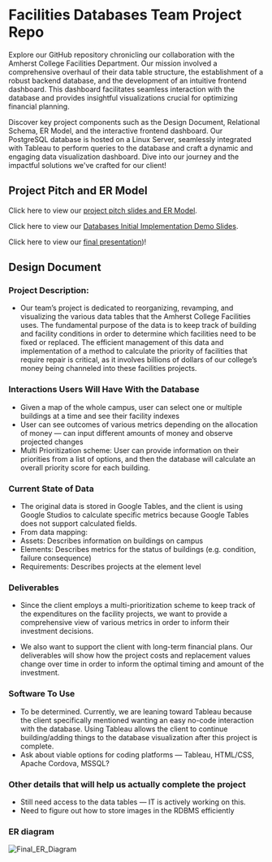 
# Facilities Databases Team Project Repo
Explore our GitHub repository chronicling our collaboration with the Amherst College Facilities Department. Our mission involved a comprehensive overhaul of their data table structure, the establishment of a robust backend database, and the development of an intuitive frontend dashboard. This dashboard facilitates seamless interaction with the database and provides insightful visualizations crucial for optimizing financial planning.

Discover key project components such as the Design Document, Relational Schema, ER Model, and the interactive frontend dashboard. Our PostgreSQL database is hosted on a Linux Server, seamlessly integrated with Tableau to perform queries to the database and craft a dynamic and engaging data visualization dashboard. Dive into our journey and the impactful solutions we've crafted for our client!

## Project Pitch and ER Model

Click here to view our [project pitch slides and ER Model](https://docs.google.com/presentation/d/1uM_XFWHimjOV0EHYIpQDjH7le_znanKHSNq5ak9fCNw/edit?usp=sharing).

Click here to view our [Databases Initial Implementation Demo Slides](https://docs.google.com/presentation/d/1XreUjOO2BN4-sQKvC1YgGshVC-X9np3Vn5hc5A8KC3M/edit?usp=sharing).

Click here to view our [final presentation](https://docs.google.com/presentation/d/1xGqApQV4roMEiT7FdtBrJUmot1QlNXUo3Blfq9OOeKE/edit?usp=sharing))!

## Design Document
### Project Description:
- Our team’s project is dedicated to reorganizing, revamping, and visualizing the various data tables that the Amherst College Facilities uses. The fundamental purpose of the data is to keep track of building and facility conditions in order to determine which facilities need to be fixed or replaced. The efficient management of this data and implementation of a method to calculate the priority of facilities that require repair is critical, as it involves billions of dollars of our college’s money being channeled into these facilities projects.

### Interactions Users Will Have With the Database
- Given a map of the whole campus, user can select one or multiple buildings at a time and see their facility indexes
- User can see outcomes of various metrics depending on the allocation of money — can input different amounts of money and observe projected changes   
- Multi Prioritization scheme: User can provide information on their priorities from a list of options, and then the database will calculate an overall priority score for each building.

### Current State of Data
- The original data is stored in Google Tables, and the client is using Google Studios to calculate specific metrics because Google Tables does not support calculated fields.
- From data mapping:
- Assets: Describes information on buildings on campus
- Elements: Describes metrics for the status of buildings (e.g. condition, failure consequence)
- Requirements: Describes projects at the element level

### Deliverables
- Since the client employs a multi-prioritization scheme to keep track of the expenditures on the facility projects, we want to provide a comprehensive view of various metrics in order to inform their investment decisions.
    
- We also want to support the client with long-term financial plans. Our deliverables will show how the project costs and replacement values change over time in order to inform the optimal timing and amount of the investment.
    
### Software To Use
- To be determined. Currently, we are leaning toward Tableau because the client specifically mentioned wanting an easy no-code interaction with the database. Using Tableau allows the client to continue building/adding things to the database visualization after this project is complete.
- Ask about viable options for coding platforms — Tableau, HTML/CSS, Apache Cordova, MSSQL?
    
### Other details that will help us actually complete the project
- Still need access to the data tables — IT is actively working on this.
- Need to figure out how to store images in the RDBMS efficiently
    
### ER diagram
![Final_ER_Diagram](https://github.com/Bomi-Mia-Jung/Facilities_Databases_Team_Project_Repo/assets/77511489/db78e24a-a8bc-40d1-b16b-33089a72576c)
